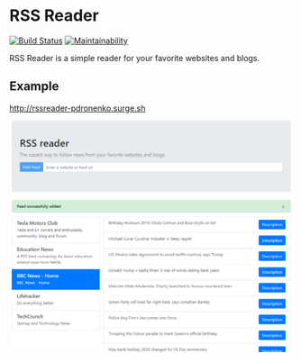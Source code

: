 # RSS Reader

[![Build Status](https://travis-ci.org/pdronenko/frontend-project-lvl3.svg?branch=master)](https://travis-ci.org/pdronenko/frontend-project-lvl3)
[![Maintainability](https://api.codeclimate.com/v1/badges/4f34d7c990dc6ec388aa/maintainability)](https://codeclimate.com/github/pdronenko/frontend-project-lvl3/maintainability)

RSS Reader is a simple reader for your favorite websites and blogs.


## Example
<a href="http://rssreader-pdronenko.surge.sh" target="_blank">http://rssreader-pdronenko.surge.sh</a>

![RSS Reader Screenshot](https://github.com/pdronenko/frontend-project-lvl3/blob/master/images/reader-preview.png)